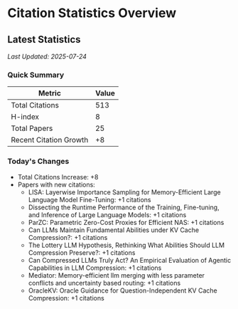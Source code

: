 # Citation Statistics Overview

## Latest Statistics
*Last Updated: 2025-07-24*

### Quick Summary
| Metric | Value |
| ------ | ----- |
| Total Citations | 513 |
| H-index | 8 |
| Total Papers | 25 |
| Recent Citation Growth | +8 |

### Today's Changes
- Total Citations Increase: +8
- Papers with new citations:
  - LISA: Layerwise Importance Sampling for Memory-Efficient Large Language Model Fine-Tuning: +1 citations
  - Dissecting the Runtime Performance of the Training, Fine-tuning, and Inference of Large Language Models: +1 citations
  - ParZC: Parametric Zero-Cost Proxies for Efficient NAS: +1 citations
  - Can LLMs Maintain Fundamental Abilities under KV Cache Compression?: +1 citations
  - The Lottery LLM Hypothesis, Rethinking What Abilities Should LLM Compression Preserve?: +1 citations
  - Can Compressed LLMs Truly Act? An Empirical Evaluation of Agentic Capabilities in LLM Compression: +1 citations
  - Mediator: Memory-efficient llm merging with less parameter conflicts and uncertainty based routing: +1 citations
  - OracleKV: Oracle Guidance for Question-Independent KV Cache Compression: +1 citations